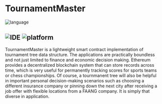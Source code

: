 # TournamentMaster
![language](https://img.shields.io/badge/language-Solidity-silver?style=plastic&logo=appveyor)

![IDE](https://img.shields.io/badge/IDE-Remix-darkslategrey?style=for-the-badge&logo=appveyor)
![platform](https://img.shields.io/badge/Platform-Ethereum-darkcyan?style=for-the-badge&logo=appveyor)
-----------------------------------------------------------------------------------------

TournamentMaster is a lightweight smart contract implementation of tournament tree data structure. The applications are practically boundless and not just limited to finance and economic decision making. Ethereum provides a decentralized blockchain system that can store records across time, which is very useful for permanently tracking scores for sports teams or chess championships. Of course, a tournmanent tree will also be helpful in important personal decision-making scenarios such as choosing a different insurance company or pinning down the next city after receiving a job offer with flexible locations from a FAANG company. It is simply that diverse in application.
